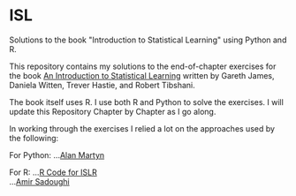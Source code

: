# ISL
Solutions to the book "Introduction to Statistical Learning" using Python and R.

This repository contains my solutions to the end-of-chapter exercises for the book [An Introduction to Statistical Learning](https://statlearning.com/) written by Gareth James, Daniela Witten, Trever Hastie, and Robert Tibshani. 

The book itself uses R. I use both R and Python to solve the exercises. I will update this Repository Chapter by Chapter as I go along. 

In working through the exercises I relied a lot on the approaches used by the following:

For Python:
...[Alan Martyn](www.alanmartyn.com)

For R:
...[R Code for ISLR](https://statlearning.com/code.html)
<br>...[Amir Sadoughi](http://asadoughi.github.io/stat-learning)


